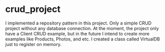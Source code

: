 # crud_project

I implemented a repository pattern in this project.
Only a simple CRUD project without any database connection.
At the moment, the project only have a Client CRUD example, but in the future I intend to
create more examples like Products, Photos, and etc.
I created a class called VirtualDB just to register on memory.

